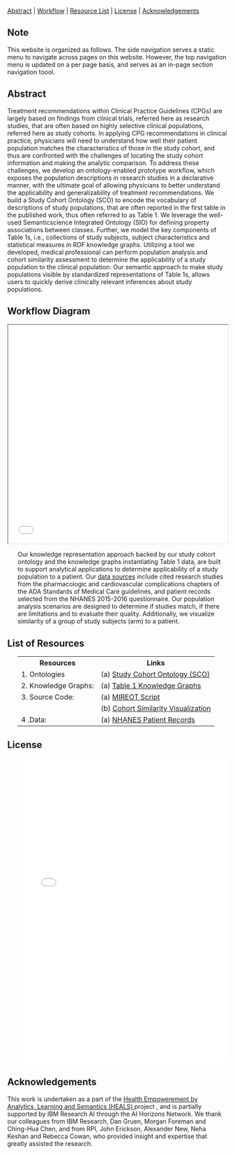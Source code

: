 [Abstract](#abstract) | [Workflow](#workflow) | [Resource List](#resources) | [License](#license) | [Acknowledgements](#acknowledgements)

<article class="mb-5" id="note">
<content>
 <h2>Note</h2>
 <p>This website is organized as follows. The side navigation serves a static menu to navigate across pages on this website. However, the top navigation menu is updated on a per page basis, and serves as an in-page section navigation toool. </p>
 </content>
<article class="mb-5" id="authors">
<!-- <content>
<h2>Authors</h2>
 <ul>
 Shruthi Chari<sup>1</sup>, Miao Qi<sup>2</sup>, Nkcheniyere N. Agu<sup>1</sup>, Oshani Seneviratne<sup>2</sup>, James P. McCusker<sup>1</sup>, Kristin P. Bennett<sup>2</sup>, Amar K. Das<sup>3</sup> and Deborah L. McGuinness<sup>1</sup>
  <br>
 <strong><sup>1</sup><a href="https://tw.rpi.edu/">Tetherless World Constellation</a></strong>, Rensselaer Polytechnic Institute
 <br>
 <strong><sup>2</sup><a href="https://idea.rpi.edu/">Instiute for Data Exploration and Applications</a></strong>, Rensselaer Polytechnic Institute
 <br>
 <strong><sup>3</sup><a href="http://www.research.ibm.com/">IBM Research</a></strong>, Cambridge
 </ul>
 </content> -->
 
<article class="mb-5" id="abstract">
<content>
<h2>Abstract</h2>
 <p>Treatment recommendations within Clinical Practice Guidelines (CPGs) are largely based on findings from clinical trials, referred here as research studies, that are often based on highly selective clinical populations, referred here as study cohorts. In applying CPG recommendations in clinical practice, physicians will need to understand how well their patient population matches the characteristics of those in the study cohort, and thus are confronted with the challenges of locating the study cohort information and making the analytic comparison. To address these challenges, we develop an ontology-enabled prototype workflow, which exposes the population descriptions in research studies in a declarative manner, with the ultimate goal of allowing physicians to better understand the applicability and generalizability of treatment recommendations. We build a Study Cohort Ontology (SCO) to encode the vocabulary of descriptions of study populations, that are often reported in the first table in the published work, thus often referred to as Table 1. We leverage the well-used Semanticscience Integrated Ontology (SIO) for defining property associations between classes. Further, we model the key components of Table 1s, i.e., collections of study subjects, subject characteristics and statistical measures in RDF knowledge graphs. Utilizing a tool we developed, medical professional can perform population analysis and cohort similarity assessment to determine the applicability of a study population to the clinical population. Our semantic approach to make study populations visible by standardized representations of Table 1s, allows users to quickly derive clinically relevant inferences about study populations.</p>
<ul>
  
 </ul>
 </content>
 
 
<article class="mb-5" id="workflow">
<content>
<h2>Workflow Diagram</h2>
    <iframe src="images/CohortAnalyticsWorkflowDiagramISWCPaper.pdf" style="width:100%; height: 500px"></iframe>
<ul>
 <p>Our knowledge representation approach backed by our study cohort ontology and the knowledge graphs instantiating Table 1 data, are built to support analytical applications to determine applicability of a study population to a patient. Our <a href="./papers-used.html">data sources</a> include cited research studies from the pharmacologic and cardiovascular complications chapters of the ADA Standards of Medical Care guidelines, and patient records selected from the NHANES 2015-2016 questionnaire. Our population analysis scenarios are designed to determine if studies match, if there are limitations and to evaluate their quality. Additionally, we visualize similarity of a group of study subjects (arm) to a patient.</p>  
 </ul>
 </content>
 
  
<article class="mb-5" id="resources">
<content>
<h2>List of Resources </h2>
<ul>
 <table style="width:100%">
    <tr>
    <th>Resources</th>
    <th>Links</th> 
  </tr>
  <tr>
    <td>1. Ontologies</td>
    <td> (a) <a href="https://raw.githubusercontent.com/tetherless-world/study-cohort-ontology/master/Ontologies/studycohort.owl">Study Cohort Ontology (SCO)</a></td> 
  </tr>
  <tr>
    <td>2. Knowledge Graphs:</td>
    <td>(a) <a href="./knowledge-graph.html">Table 1 Knowledge Graphs</a> </td> 
  </tr>
  <tr>
    <td>3. Source Code:</td>
    <td>(a) <a href="./ontology-resource.html#ontologyreused">MIREOT Script </a> </td> 
  </tr>
    <!--<tr>
    <td> </td>
    <td> (b) <a href="./application.html">Faceted Browser</a> </td> 
  </tr>-->
    <tr>
    <td></td>
    <td>(b) <a href="./application.html#visualization">Cohort Similarity Visualization</a> </td> 
  </tr>
   <tr>
    <td>4 .Data: </td>
    <td> (a) <a href="./papers-used.html">NHANES Patient Records</a> </td> 
  </tr>
</table>
  
 </ul>
 </content>
 
 <article class="mb-5" id="license">
<content>
<h2>License</h2>
 <ul> 
<iframe src="images/License.pdf" style="width: 100%;height: 700px;border: none;"></iframe>
  </ul>
 </content>
 
 <article class="mb-5" id="acknowledgements">
<content>
 <h2>Acknowledgements</h2>
 <p>This work is undertaken as a part of the <a href="https://science.rpi.edu/biology/news/ibm-and-rensselaer-team-research-chronic-diseases-cognitive-computing"> Health Empowerement by Analytics, Learning and Semantics (HEALS) </a> project , and is  partially supported by IBM Research AI through the AI Horizons Network. We thank our colleagues from IBM Research, Dan Gruen, Morgan Foreman and Ching-Hua Chen, and from RPI, John Erickson, Alexander New, Neha Keshan and Rebecca Cowan, who provided insight and expertise that greatly assisted the research.</p>
<ul>
    
  
 </ul>
 </content>


